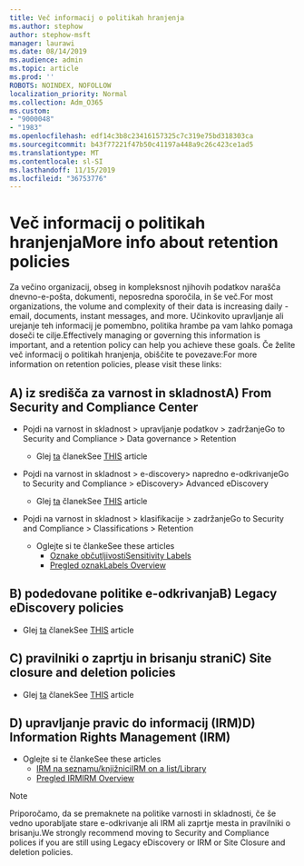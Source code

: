 ```yaml
---
title: Več informacij o politikah hranjenja
ms.author: stephow
author: stephow-msft
manager: laurawi
ms.date: 08/14/2019
ms.audience: admin
ms.topic: article
ms.prod: ''
ROBOTS: NOINDEX, NOFOLLOW
localization_priority: Normal
ms.collection: Adm_O365
ms.custom:
- "9000048"
- "1983"
ms.openlocfilehash: edf14c3b8c23416157325c7c319e75bd318303ca
ms.sourcegitcommit: b43f77221f47b50c41197a448a9c26c423ce1ad5
ms.translationtype: MT
ms.contentlocale: sl-SI
ms.lasthandoff: 11/15/2019
ms.locfileid: "36753776"
---
```

# <a name="more-info-about-retention-policies"></a><span data-ttu-id="7cab2-102">Več informacij o politikah hranjenja</span><span class="sxs-lookup"><span data-stu-id="7cab2-102">More info about retention policies</span></span>

<span data-ttu-id="7cab2-103">Za večino organizacij, obseg in kompleksnost njihovih podatkov narašča dnevno-e-pošta, dokumenti, neposredna sporočila, in še več.</span><span class="sxs-lookup"><span data-stu-id="7cab2-103">For most organizations, the volume and complexity of their data is increasing daily - email, documents, instant messages, and more.</span></span> <span data-ttu-id="7cab2-104">Učinkovito upravljanje ali urejanje teh informacij je pomembno, politika hrambe pa vam lahko pomaga doseči te cilje.</span><span class="sxs-lookup"><span data-stu-id="7cab2-104">Effectively managing or governing this information is important, and a retention policy can help you achieve these goals.</span></span> <span data-ttu-id="7cab2-105">Če želite več informacij o politikah hranjenja, obiščite te povezave:</span><span class="sxs-lookup"><span data-stu-id="7cab2-105">For more information on retention policies, please visit these links:</span></span>

## <a name="a-from-security-and-compliance-center"></a><span data-ttu-id="7cab2-106">A) iz središča za varnost in skladnost</span><span class="sxs-lookup"><span data-stu-id="7cab2-106">A) From Security and Compliance Center</span></span>

- <span data-ttu-id="7cab2-107">Pojdi na varnost in skladnost > upravljanje podatkov > zadržanje</span><span class="sxs-lookup"><span data-stu-id="7cab2-107">Go to Security and Compliance > Data governance > Retention</span></span>
  - <span data-ttu-id="7cab2-108">Glej [ta](https://docs.microsoft.com/office365/securitycompliance/retention-policies) članek</span><span class="sxs-lookup"><span data-stu-id="7cab2-108">See [THIS](https://docs.microsoft.com/office365/securitycompliance/retention-policies) article</span></span>

- <span data-ttu-id="7cab2-109">Pojdi na varnost in skladnost > e-discovery> napredno e-odkrivanje</span><span class="sxs-lookup"><span data-stu-id="7cab2-109">Go to Security and Compliance > eDiscovery> Advanced eDiscovery</span></span> 
  - <span data-ttu-id="7cab2-110">Glej [ta](https://docs.microsoft.com/office365/securitycompliance/ediscovery-cases) članek</span><span class="sxs-lookup"><span data-stu-id="7cab2-110">See [THIS](https://docs.microsoft.com/office365/securitycompliance/ediscovery-cases) article</span></span>

- <span data-ttu-id="7cab2-111">Pojdi na varnost in skladnost > klasifikacije > zadržanje</span><span class="sxs-lookup"><span data-stu-id="7cab2-111">Go to Security and Compliance > Classifications > Retention</span></span>
  - <span data-ttu-id="7cab2-112">Oglejte si te članke</span><span class="sxs-lookup"><span data-stu-id="7cab2-112">See these articles</span></span>
    - [<span data-ttu-id="7cab2-113">Oznake občutljivosti</span><span class="sxs-lookup"><span data-stu-id="7cab2-113">Sensitivity Labels</span></span>](https://docs.microsoft.com/office365/securitycompliance/sensitivity-labels)
    - [<span data-ttu-id="7cab2-114">Pregled oznak</span><span class="sxs-lookup"><span data-stu-id="7cab2-114">Labels Overview</span></span>](https://docs.microsoft.com/office365/securitycompliance/labels)

## <a name="b-legacy-ediscovery-policies"></a><span data-ttu-id="7cab2-115">B) podedovane politike e-odkrivanja</span><span class="sxs-lookup"><span data-stu-id="7cab2-115">B) Legacy eDiscovery policies</span></span>

- <span data-ttu-id="7cab2-116">Glej [ta](https://support.office.com/article/Set-up-an-eDiscovery-Center-in-SharePoint-Online-A18F8975-AA7F-43B4-A7D6-001D14744D8E) članek</span><span class="sxs-lookup"><span data-stu-id="7cab2-116">See [THIS](https://support.office.com/article/Set-up-an-eDiscovery-Center-in-SharePoint-Online-A18F8975-AA7F-43B4-A7D6-001D14744D8E) article</span></span>

## <a name="c-site-closure-and-deletion-policies"></a><span data-ttu-id="7cab2-117">C) pravilniki o zaprtju in brisanju strani</span><span class="sxs-lookup"><span data-stu-id="7cab2-117">C) Site closure and deletion policies</span></span>

- <span data-ttu-id="7cab2-118">Glej [ta](https://support.office.com/article/Use-policies-for-site-closure-and-deletion-A8280D82-27FD-48C5-9ADF-8A5431208BA5) članek</span><span class="sxs-lookup"><span data-stu-id="7cab2-118">See [THIS](https://support.office.com/article/Use-policies-for-site-closure-and-deletion-A8280D82-27FD-48C5-9ADF-8A5431208BA5) article</span></span>  

## <a name="d-information-rights-management-irm"></a><span data-ttu-id="7cab2-119">D) upravljanje pravic do informacij (IRM)</span><span class="sxs-lookup"><span data-stu-id="7cab2-119">D) Information Rights Management (IRM)</span></span>

- <span data-ttu-id="7cab2-120">Oglejte si te članke</span><span class="sxs-lookup"><span data-stu-id="7cab2-120">See these articles</span></span>
  - [<span data-ttu-id="7cab2-121">IRM na seznamu/knjižnici</span><span class="sxs-lookup"><span data-stu-id="7cab2-121">IRM on a list/Library</span></span>](https://support.office.com/article/apply-information-rights-management-to-a-list-or-library-3bdb5c4e-94fc-4741-b02f-4e7cc3c54aa1)
  - [<span data-ttu-id="7cab2-122">Pregled IRM</span><span class="sxs-lookup"><span data-stu-id="7cab2-122">IRM Overview</span></span>](https://support.office.com/article/create-and-apply-information-management-policies-eb501fe9-2ef6-4150-945a-65a6451ee9e9)

> [!Note]
> <span data-ttu-id="7cab2-123">Priporočamo, da se premaknete na politike varnosti in skladnosti, če še vedno uporabljate stare e-odkrivanje ali IRM ali zaprtje mesta in pravilniki o brisanju.</span><span class="sxs-lookup"><span data-stu-id="7cab2-123">We strongly recommend moving to Security and Compliance polices if you are still using Legacy eDiscovery or IRM or Site Closure and deletion policies.</span></span>
